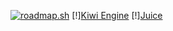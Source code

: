 [![roadmap.sh](https://roadmap.sh/card/wide/6676bceddf3918909ea8b7aa?variant=dark&roadmaps=frontend%2Cfull-stack%2Cbackend%2Cgame-developer)](https://roadmap.sh)
[!][Kiwi Engine](https://github.com/stinklewinks/stinklewinks/blob/d22f772d2bfccfdb407498ec1d2d036a8f58193e/Kiwi%20Engine.png)
[!][Juice](https://github.com/stinklewinks/stinklewinks/blob/d22f772d2bfccfdb407498ec1d2d036a8f58193e/Juice.png)
